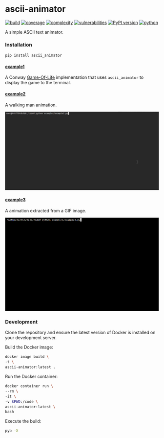 # ascii-animator
[![build](https://github.com/soda480/ascii-animator/actions/workflows/main.yml/badge.svg?branch=main)](https://github.com/soda480/ascii-animator/actions/workflows/main.yml)
[![coverage](https://img.shields.io/badge/coverage-100.0%25-brightgreen)](https://pybuilder.io/)
[![complexity](https://img.shields.io/badge/complexity-Simple:%204-brightgreen)](https://radon.readthedocs.io/en/latest/api.html#module-radon.complexity)
[![vulnerabilities](https://img.shields.io/badge/vulnerabilities-None-brightgreen)](https://pypi.org/project/bandit/)
[![PyPI version](https://badge.fury.io/py/ascii-animator.svg)](https://badge.fury.io/py/ascii-animator)
[![python](https://img.shields.io/badge/python-3.7%20%7C%203.8%20%7C%203.9%20%7C%203.10-teal)](https://www.python.org/downloads/)

A simple ASCII text animator.

### Installation
```bash
pip install ascii_animator
```
#### [example1](https://github.com/soda480/game-of-life)

A Conway [Game-Of-Life](https://github.com/soda480/game-of-life) implementation that uses `ascii_animator` to display the game to the terminal.

#### [example2](https://github.com/soda480/ascii-animator/blob/main/examples/example2.py)

A walking man animation.

![example1](https://raw.githubusercontent.com/soda480/ascii-animator/main/docs/images/example2.gif)

#### [example3](https://github.com/soda480/ascii-animator/blob/main/examples/example3.py)

A animation extracted from a GIF image.

![example3](https://raw.githubusercontent.com/soda480/ascii-animator/main/docs/images/example3.gif)

### Development

Clone the repository and ensure the latest version of Docker is installed on your development server.

Build the Docker image:
```sh
docker image build \
-t \
ascii-animator:latest .
```

Run the Docker container:
```sh
docker container run \
--rm \
-it \
-v $PWD:/code \
ascii-animator:latest \
bash
```

Execute the build:
```sh
pyb -X
```
